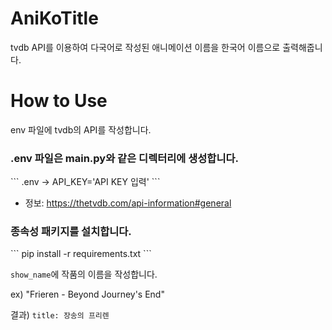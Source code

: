 # AniKoTitle
tvdb API를 이용하여 다국어로 작성된 애니메이션 이름을 한국어 이름으로 출력해줍니다.


# How to Use
env 파일에 tvdb의 API를 작성합니다.
<h3>.env 파일은 main.py와 같은 디렉터리에 생성합니다.</h3>
```
.env -> API_KEY='API KEY 입력'
```

- 정보: https://thetvdb.com/api-information#general

<h3>종속성 패키지를 설치합니다.</h3>
```
pip install -r requirements.txt
```

`show_name`에 작품의 이름을 작성합니다.

ex) "Frieren - Beyond Journey's End"

결과) `title: 장송의 프리렌`
